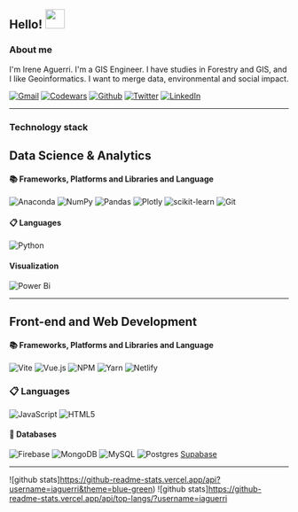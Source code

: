 ## Hello! <img src="https://raw.githubusercontent.com/MartinHeinz/MartinHeinz/master/wave.gif" width="35px"> 

### About me
I'm Irene Aguerri. I'm a GIS Engineer. I have studies in Forestry and GIS, and I like Geoinformatics. I want to merge data, environmental and social impact. 

<!--<a href="mailto:ireneaguerri@gmail.com"><img src="https://img.shields.io/badge/gmail-%23DD0031.svg?&style=flat-squared&logo=gmail&logoColor=white"/></a> -->
[![Gmail](https://img.shields.io/badge/gmail-%23DD0031.svg?&style=flat-squared&logo=gmail&logoColor=white)](mailto:ireneaguerri@gmail.com)
[![Codewars](https://img.shields.io/badge/Codewars-B1361E?style=for-the-badge&logo=codewars&logoColor=black)](https://www.codewars.com/users/iaguerri)
[![Github](https://img.shields.io/badge/GitHub-@iaguerri-success?style=for-the-badge&logo=github)](https://github.com/iaguerri)
[![Twitter](https://img.shields.io/badge/Twitter-@_i_aguerri-9cf?style=for-the-badge&logo=twitter)](https://twitter.com/i_aguerri)
[![LinkedIn](https://img.shields.io/badge/Linked-In-blue?style=for-the-badge&logo=linkedin)](https://www.linkedin.com/in/ireneaguerri/)

---

### Technology stack

## **Data Science & Analytics**
  #### 📚 Frameworks, Platforms and Libraries and Language
  ![Anaconda](https://img.shields.io/badge/Anaconda-%2344A833.svg?style=for-the-badge&logo=anaconda&logoColor=white)
  ![NumPy](https://img.shields.io/badge/numpy-%23013243.svg?style=for-the-badge&logo=numpy&logoColor=white)
  ![Pandas](https://img.shields.io/badge/pandas-%23150458.svg?style=for-the-badge&logo=pandas&logoColor=white)
  ![Plotly](https://img.shields.io/badge/Plotly-%233F4F75.svg?style=for-the-badge&logo=plotly&logoColor=white)
  ![scikit-learn](https://img.shields.io/badge/scikit--learn-%23F7931E.svg?style=for-the-badge&logo=scikit-learn&logoColor=white)
  ![Git](https://img.shields.io/badge/GIT-E44C30?style=for-the-badge&logo=git&logoColor=white)
  
  #### 📋 Languages
  ![Python](https://img.shields.io/badge/python-3670A0?style=for-the-badge&logo=python&logoColor=ffdd54)
  
  #### Visualization
  ![Power Bi](https://img.shields.io/badge/power_bi-F2C811?style=for-the-badge&logo=powerbi&logoColor=black)


---

## **Front-end and Web Development**
  #### 📚 Frameworks, Platforms and Libraries and Language
  ![Vite](https://img.shields.io/badge/vite-%23646CFF.svg?style=for-the-badge&logo=vite&logoColor=white)
  ![Vue.js](https://img.shields.io/badge/vuejs-%2335495e.svg?style=for-the-badge&logo=vuedotjs&logoColor=%234FC08D)
  ![NPM](https://img.shields.io/badge/NPM-%23000000.svg?style=for-the-badge&logo=npm&logoColor=white)
  ![Yarn](https://img.shields.io/badge/yarn-%232C8EBB.svg?style=for-the-badge&logo=yarn&logoColor=white)
  ![Netlify](https://img.shields.io/badge/netlify-%23000000.svg?style=for-the-badge&logo=netlify&logoColor=#00C7B7)
  
  ### 📋 Languages
  ![JavaScript](https://img.shields.io/badge/javascript-%23323330.svg?style=for-the-badge&logo=javascript&logoColor=%23F7DF1E)
  ![HTML5](https://img.shields.io/badge/html5-%23E34F26.svg?style=for-the-badge&logo=html5&logoColor=white)

  
  #### 💾 Databases
  ![Firebase](https://img.shields.io/badge/Firebase-039BE5?style=for-the-badge&logo=Firebase&logoColor=white)
  ![MongoDB](https://img.shields.io/badge/MongoDB-%234ea94b.svg?style=for-the-badge&logo=mongodb&logoColor=white)
  ![MySQL](https://img.shields.io/badge/mysql-%2300000f.svg?style=for-the-badge&logo=mysql&logoColor=white)
  ![Postgres](https://img.shields.io/badge/postgres-%23316192.svg?style=for-the-badge&logo=postgresql&logoColor=white)
  [Supabase](https://img.shields.io/badge/Supabase-3ECF8E?style=for-the-badge&logo=supabase&logoColor=white) 
  
  ---
 ![github stats]https://github-readme-stats.vercel.app/api?username=iaguerri&theme=blue-green)
 ![github stats]https://github-readme-stats.vercel.app/api/top-langs/?username=iaguerri
